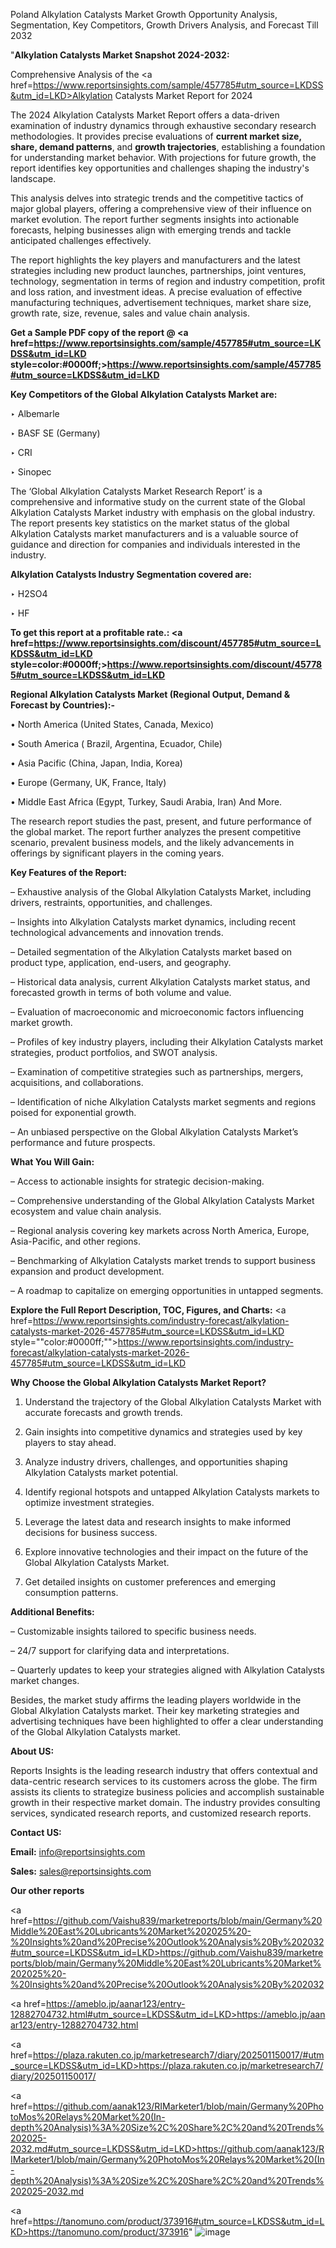 Poland Alkylation Catalysts Market Growth Opportunity Analysis, Segmentation, Key Competitors, Growth Drivers Analysis, and Forecast Till 2032

"<strong>Alkylation Catalysts Market Snapshot 2024-2032:</strong>

Comprehensive Analysis of the <a href=https://www.reportsinsights.com/sample/457785#utm_source=LKDSS&utm_id=LKD>Alkylation Catalysts Market</a> Report for 2024

The 2024 Alkylation Catalysts Market Report offers a data-driven examination of industry dynamics through exhaustive secondary research methodologies. It provides precise evaluations of <strong>current market size, share, demand patterns</strong>, and <strong>growth trajectories</strong>, establishing a foundation for understanding market behavior. With projections for future growth, the report identifies key opportunities and challenges shaping the industry's landscape.

This analysis delves into strategic trends and the competitive tactics of major global players, offering a comprehensive view of their influence on market evolution. The report further segments insights into actionable forecasts, helping businesses align with emerging trends and tackle anticipated challenges effectively.

The report highlights the key players and manufacturers and the latest strategies including new product launches, partnerships, joint ventures, technology, segmentation in terms of region and industry competition, profit and loss ration, and investment ideas. A precise evaluation of effective manufacturing techniques, advertisement techniques, market share size, growth rate, size, revenue, sales and value chain analysis.

<strong>Get a Sample PDF copy of the report @ <a href=https://www.reportsinsights.com/sample/457785#utm_source=LKDSS&utm_id=LKD style=color:#0000ff;>https://www.reportsinsights.com/sample/457785#utm_source=LKDSS&utm_id=LKD</a></strong>

<strong>Key Competitors of the Global Alkylation Catalysts Market are:</strong>

‣ Albemarle

‣ BASF SE (Germany)

‣ CRI

‣ Sinopec

The ‘Global Alkylation Catalysts Market Research Report’ is a comprehensive and informative study on the current state of the Global Alkylation Catalysts Market industry with emphasis on the global industry. The report presents key statistics on the market status of the global Alkylation Catalysts market manufacturers and is a valuable source of guidance and direction for companies and individuals interested in the industry.

<strong>Alkylation Catalysts Industry Segmentation covered are:</strong>

‣ H2SO4

‣ HF

<strong>To get this report at a profitable rate.: <a href=https://www.reportsinsights.com/discount/457785#utm_source=LKDSS&utm_id=LKD style=color:#0000ff;>https://www.reportsinsights.com/discount/457785#utm_source=LKDSS&utm_id=LKD</a></strong>

<strong>Regional Alkylation Catalysts Market (Regional Output, Demand &amp; Forecast by Countries):-</strong>

• North America (United States, Canada, Mexico)

• South America ( Brazil, Argentina, Ecuador, Chile)

• Asia Pacific (China, Japan, India, Korea)

• Europe (Germany, UK, France, Italy)

• Middle East Africa (Egypt, Turkey, Saudi Arabia, Iran) And More.

The research report studies the past, present, and future performance of the global market. The report further analyzes the present competitive scenario, prevalent business models, and the likely advancements in offerings by significant players in the coming years.

<strong>Key Features of the Report:</strong>

– Exhaustive analysis of the Global Alkylation Catalysts Market, including drivers, restraints, opportunities, and challenges.

– Insights into Alkylation Catalysts market dynamics, including recent technological advancements and innovation trends.

– Detailed segmentation of the Alkylation Catalysts market based on product type, application, end-users, and geography.

– Historical data analysis, current Alkylation Catalysts market status, and forecasted growth in terms of both volume and value.

– Evaluation of macroeconomic and microeconomic factors influencing market growth.

– Profiles of key industry players, including their Alkylation Catalysts market strategies, product portfolios, and SWOT analysis.

– Examination of competitive strategies such as partnerships, mergers, acquisitions, and collaborations.

– Identification of niche Alkylation Catalysts market segments and regions poised for exponential growth.

– An unbiased perspective on the Global Alkylation Catalysts Market’s performance and future prospects.

<strong>What You Will Gain:</strong>

– Access to actionable insights for strategic decision-making.

– Comprehensive understanding of the Global Alkylation Catalysts Market ecosystem and value chain analysis.

– Regional analysis covering key markets across North America, Europe, Asia-Pacific, and other regions.

– Benchmarking of Alkylation Catalysts market trends to support business expansion and product development.

– A roadmap to capitalize on emerging opportunities in untapped segments.

<strong>Explore the Full Report Description, TOC, Figures, and Charts:</strong>
<a href=https://www.reportsinsights.com/industry-forecast/alkylation-catalysts-market-2026-457785#utm_source=LKDSS&utm_id=LKD style=""color:#0000ff;"">https://www.reportsinsights.com/industry-forecast/alkylation-catalysts-market-2026-457785#utm_source=LKDSS&utm_id=LKD</a>

<strong>Why Choose the Global Alkylation Catalysts Market Report?</strong>

1. Understand the trajectory of the Global Alkylation Catalysts Market with accurate forecasts and growth trends.

2. Gain insights into competitive dynamics and strategies used by key players to stay ahead.

3. Analyze industry drivers, challenges, and opportunities shaping Alkylation Catalysts market potential.

4. Identify regional hotspots and untapped Alkylation Catalysts markets to optimize investment strategies.

5. Leverage the latest data and research insights to make informed decisions for business success.

6. Explore innovative technologies and their impact on the future of the Global Alkylation Catalysts Market.

7. Get detailed insights on customer preferences and emerging consumption patterns.

<strong>Additional Benefits:</strong>

– Customizable insights tailored to specific business needs.

– 24/7 support for clarifying data and interpretations.

– Quarterly updates to keep your strategies aligned with Alkylation Catalysts market changes.

Besides, the market study affirms the leading players worldwide in the Global Alkylation Catalysts market. Their key marketing strategies and advertising techniques have been highlighted to offer a clear understanding of the Global Alkylation Catalysts market.

<strong><strong>About US</strong>:</strong>

Reports Insights is the leading research industry that offers contextual and data-centric research services to its customers across the globe. The firm assists its clients to strategize business policies and accomplish sustainable growth in their respective market domain. The industry provides consulting services, syndicated research reports, and customized research reports.

<strong>Contact US:</strong>

<p class=><b>Email:</b> <a href=mailto:info@reportsinsights.com>info@reportsinsights.com</a></p>
<p class=><b>Sales:</b> <a href=mailto:sales@reportsinsights.com>sales@reportsinsights.com</a></p>

<strong>Our other reports</strong>

<a href=https://github.com/Vaishu839/marketreports/blob/main/Germany%20Middle%20East%20Lubricants%20Market%202025%20-%20Insights%20and%20Precise%20Outlook%20Analysis%20By%202032#utm_source=LKDSS&utm_id=LKD>https://github.com/Vaishu839/marketreports/blob/main/Germany%20Middle%20East%20Lubricants%20Market%202025%20-%20Insights%20and%20Precise%20Outlook%20Analysis%20By%202032</a>

<a href=https://ameblo.jp/aanar123/entry-12882704732.html#utm_source=LKDSS&utm_id=LKD>https://ameblo.jp/aanar123/entry-12882704732.html</a>

<a href=https://plaza.rakuten.co.jp/marketresearch7/diary/202501150017/#utm_source=LKDSS&utm_id=LKD>https://plaza.rakuten.co.jp/marketresearch7/diary/202501150017/</a>

<a href=https://github.com/aanak123/RIMarketer1/blob/main/Germany%20PhotoMos%20Relays%20Market%20(In-depth%20Analysis)%3A%20Size%2C%20Share%2C%20and%20Trends%202025-2032.md#utm_source=LKDSS&utm_id=LKD>https://github.com/aanak123/RIMarketer1/blob/main/Germany%20PhotoMos%20Relays%20Market%20(In-depth%20Analysis)%3A%20Size%2C%20Share%2C%20and%20Trends%202025-2032.md</a>

<a href=https://tanomuno.com/product/373916#utm_source=LKDSS&utm_id=LKD>https://tanomuno.com/product/373916</a>"
![image](https://github.com/user-attachments/assets/44450d10-3c0e-420a-81fb-2eef7ea0eff7)
